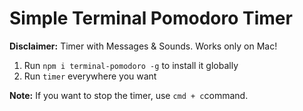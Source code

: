 # Simple Terminal Pomodoro Timer

**Disclaimer:** Timer with Messages & Sounds. Works only on Mac!

1. Run `npm i terminal-pomodoro -g` to install it globally
2. Run `timer` everywhere you want

**Note:** If you want to stop the timer, use `cmd + c`command.